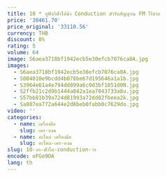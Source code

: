 ```yaml
---
title: 10 * หูฟังกีฬาใต้น้ํา Conduction ตัวรับสัญญาณ FM ไร้สาย
price: '30461.70'
price_original: '33110.56'
currency: THB
discount: 8%
rating: 5
volume: 64
image: S6aea3718bf1942ecb5e30efcb7076ca0A.jpg
images:
  - S6aea3718bf1942ecb5e30efcb7076ca0A.jpg
  - S004010e9bcdd4b078be67d195646a1a1b.jpg
  - S3964e61a4e794dd899a6c0d3bf1851d0N.jpg
  - S2ffb21c2d9b1444a842a1ea7843733a8u.jpg
  - S57bb81b39a724d81993a72dd82fbeea2k.jpg
  - Sa807ea772a644e2d8beb0fabb0c7629do.jpg
video: ''
categories:
  - name: เครื่องมือ
    slug: เคร-องม
  - name: อะไหล่ เครื่องมือ
    slug: อะไหล-เคร-องม
slug: 10-งก-ฬาใต-conduction-วร
encode: oFGe9OA
lang: th
---
```

  